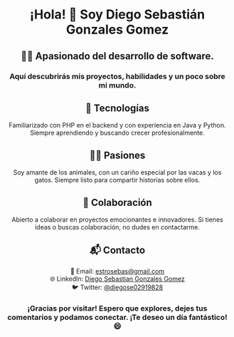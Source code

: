 <h1 align="center">¡Hola! 🙌 Soy Diego Sebastián Gonzales Gomez</h1>

<h2 align="center">👨‍💻 Apasionado del desarrollo de software.</h2>
<h3 align="center">Aquí descubrirás mis proyectos, habilidades y un poco sobre mi mundo.</h3>

<h2 align="center">👾 Tecnologías</h2>
<p align="center">Familiarizado con PHP en el backend y con experiencia en Java y Python. Siempre aprendiendo y buscando crecer profesionalmente.</p>

<h2 align="center">🐄🐱 Pasiones</h2>
<p align="center">Soy amante de los animales, con un cariño especial por las vacas y los gatos. Siempre listo para compartir historias sobre ellos.</p>

<h2 align="center">🤝 Colaboración</h2>
<p align="center">Abierto a colaborar en proyectos emocionantes e innovadores. Si tienes ideas o buscas colaboración, no dudes en contactarme.</p>

<h2 align="center">📬 Contacto</h2>
<p align="center">
📧 Email: <a href="mailto:estrosebas@gmail.com">estrosebas@gmail.com</a><br>
🌐 LinkedIn: <a href="https://www.linkedin.com/in/diego-sebastian-gonzales-gomez-a9b0a1212/">Diego Sebastian Gonzales Gomez</a><br>
🐦 Twitter: <a href="https://twitter.com/diegose02919828">@diegose02919828</a>
</p>

<h3 align="center">¡Gracias por visitar! Espero que explores, dejes tus comentarios y podamos conectar. ¡Te deseo un día fantástico! 😄</h3>
